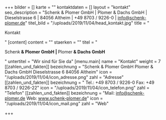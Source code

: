 +++
bilder = []
karte = ""
kontaktdaten = []
layout = "kontakt"
seo_description = "Schenk & Plomer GmbH | Plomer & Dachs GmbH | Dieselstrasse 6 | 84056 Altheim | +49 8703 / 9226-0 | info@schenk-plomer.de"
titel_bild = "/uploads/2019/11/04/head_kontakt.jpg"
title = "<p>Kontakt</p>"
[content]
content = ""
staerken = ""
titel = "<p>Schenk<strong> &amp; Plomer GmbH | </strong>Plomer<strong> &amp; Dachs GmbH</strong></p>"
untertitel = "Wir sind für Sie da"
[menu.main]
name = "Kontakt"
weight = 7
[[zahlen_und_fakten]]
bezeichnung = "Schenk & Plomer GmbH Plomer & Dachs GmbH Dieselstrasse 6  84056 Altheim"
icon = "/uploads/2019/11/04/icon_adresse.png"
zahl = "Adresse"
[[zahlen_und_fakten]]
bezeichnung = " Tel.: +49 8703 / 9226-0  Fax: +49 8703 / 9226-22"
icon = "/uploads/2019/11/04/icon_telefon.png"
zahl = "Telefon"
[[zahlen_und_fakten]]
bezeichnung = "Mail: info@schenk-plomer.de Web: www.schenk-plomer.de"
icon = "/uploads/2019/11/04/icon_mail.png"
zahl = "Web"

+++
